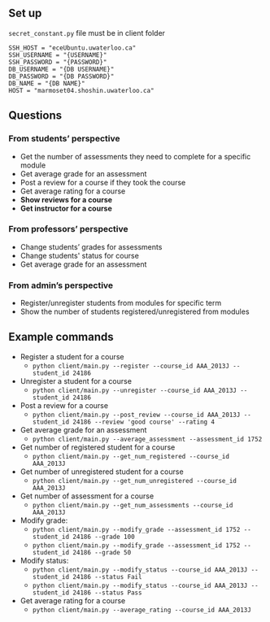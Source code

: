 ## Set up
`secret_constant.py` file must be in client folder
```
SSH_HOST = "eceUbuntu.uwaterloo.ca"
SSH_USERNAME = "{USERNAME}"
SSH_PASSWORD = "{PASSWORD}"
DB_USERNAME = "{DB USERNAME}"
DB_PASSWORD = "{DB PASSWORD}"
DB_NAME = "{DB NAME}"
HOST = "marmoset04.shoshin.uwaterloo.ca"
```

## Questions
### From students’ perspective
- Get the number of assessments they need to complete for a specific module
- Get average grade for an assessment
- Post a review for a course if they took the course
- Get average rating for a course
- **Show reviews for a course**
- **Get instructor for a course**

### From professors’ perspective
- Change students’ grades for assessments
- Change students' status for course
- Get average grade for an assessment

### From admin’s perspective
- Register/unregister students from modules for specific term
- Show the number of students registered/unregistered from modules

## Example commands
- Register a student for a course
  - `python client/main.py --register --course_id AAA_2013J --student_id 24186`
- Unregister a student for a course
  - `python client/main.py --unregister --course_id AAA_2013J --student_id 24186`
- Post a review for a course
  - `python client/main.py --post_review --course_id AAA_2013J --student_id 24186 --review 'good course' --rating 4`
- Get average grade for an assessment
  - `python client/main.py --average_assessment --assessment_id 1752`
- Get number of registered student for a course
  - `python client/main.py --get_num_registered --course_id AAA_2013J`
- Get number of unregistered student for a course
  - `python client/main.py --get_num_unregistered --course_id AAA_2013J`
- Get number of assessment for a course
  - `python client/main.py --get_num_assessments --course_id AAA_2013J`
- Modify grade:
  - `python client/main.py --modify_grade --assessment_id 1752 --student_id 24186 --grade 100`
  - `python client/main.py --modify_grade --assessment_id 1752 --student_id 24186 --grade 50`
- Modify status:
  - `python client/main.py --modify_status --course_id AAA_2013J --student_id 24186 --status Fail`
  - `python client/main.py --modify_status --course_id AAA_2013J --student_id 24186 --status Pass`
- Get average rating for a course
  - `python client/main.py --average_rating --course_id AAA_2013J`